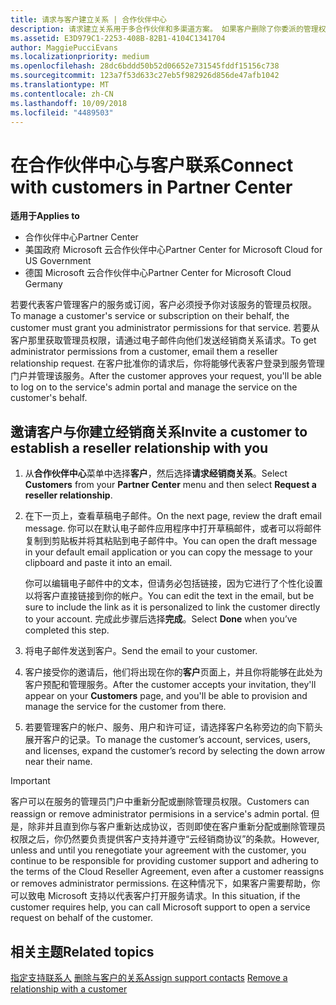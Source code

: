 ```yaml
---
title: 请求与客户建立关系 | 合作伙伴中心
description: 请求建立关系用于多合作伙伴和多渠道方案。 如果客户删除了你委派的管理权限，并且你需要恢复它们才可以提供预配或支持，请求建立关系也十分有用。
ms.assetid: E3D979C1-2253-408B-82B1-4104C1341704
author: MaggiePucciEvans
ms.localizationpriority: medium
ms.openlocfilehash: 28dc6bddd50b52d06652e731545fddf15156c738
ms.sourcegitcommit: 123a7f53d633c27eb5f982926d856de47afb1042
ms.translationtype: MT
ms.contentlocale: zh-CN
ms.lasthandoff: 10/09/2018
ms.locfileid: "4489503"
---
```

# <a name="connect-with-customers-in-partner-center"></a><span data-ttu-id="63b8c-104">在合作伙伴中心与客户联系</span><span class="sxs-lookup"><span data-stu-id="63b8c-104">Connect with customers in Partner Center</span></span>

**<span data-ttu-id="63b8c-105">适用于</span><span class="sxs-lookup"><span data-stu-id="63b8c-105">Applies to</span></span>**

-  <span data-ttu-id="63b8c-106">合作伙伴中心</span><span class="sxs-lookup"><span data-stu-id="63b8c-106">Partner Center</span></span>
-  <span data-ttu-id="63b8c-107">美国政府 Microsoft 云合作伙伴中心</span><span class="sxs-lookup"><span data-stu-id="63b8c-107">Partner Center for Microsoft Cloud for US Government</span></span>
-  <span data-ttu-id="63b8c-108">德国 Microsoft 云合作伙伴中心</span><span class="sxs-lookup"><span data-stu-id="63b8c-108">Partner Center for Microsoft Cloud Germany</span></span>

<span data-ttu-id="63b8c-109">若要代表客户管理客户的服务或订阅，客户必须授予你对该服务的管理员权限。</span><span class="sxs-lookup"><span data-stu-id="63b8c-109">To manage a customer's service or subscription on their behalf, the customer must grant you administrator permissions for that service.</span></span> <span data-ttu-id="63b8c-110">若要从客户那里获取管理员权限，请通过电子邮件向他们发送经销商关系请求。</span><span class="sxs-lookup"><span data-stu-id="63b8c-110">To get administrator permissions from a customer, email them a reseller relationship request.</span></span> <span data-ttu-id="63b8c-111">在客户批准你的请求后，你将能够代表客户登录到服务管理门户并管理该服务。</span><span class="sxs-lookup"><span data-stu-id="63b8c-111">After the customer approves your request, you'll be able to log on to the service's admin portal and manage the service on the customer's behalf.</span></span> 

## <a name="invite-a-customer-to-establish-a-reseller-relationship-with-you"></a><span data-ttu-id="63b8c-112">邀请客户与你建立经销商关系</span><span class="sxs-lookup"><span data-stu-id="63b8c-112">Invite a customer to establish a reseller relationship with you</span></span>

1.  <span data-ttu-id="63b8c-113">从**合作伙伴中心**菜单中选择**客户**，然后选择**请求经销商关系**。</span><span class="sxs-lookup"><span data-stu-id="63b8c-113">Select **Customers** from your **Partner Center** menu and then select **Request a reseller relationship**.</span></span>

2.  <span data-ttu-id="63b8c-114">在下一页上，查看草稿电子邮件。</span><span class="sxs-lookup"><span data-stu-id="63b8c-114">On the next page, review the draft email message.</span></span> <span data-ttu-id="63b8c-115">你可以在默认电子邮件应用程序中打开草稿邮件，或者可以将邮件复制到剪贴板并将其粘贴到电子邮件中。</span><span class="sxs-lookup"><span data-stu-id="63b8c-115">You can open the draft message in your default email application or you can copy the message to your clipboard and paste it into an email.</span></span> 

    <span data-ttu-id="63b8c-116">你可以编辑电子邮件中的文本，但请务必包括链接，因为它进行了个性化设置以将客户直接链接到你的帐户。</span><span class="sxs-lookup"><span data-stu-id="63b8c-116">You can edit the text in the email, but be sure to include the link as it is personalized to link the customer directly to your account.</span></span> <span data-ttu-id="63b8c-117">完成此步骤后选择**完成**。</span><span class="sxs-lookup"><span data-stu-id="63b8c-117">Select **Done** when you’ve completed this step.</span></span>

3.  <span data-ttu-id="63b8c-118">将电子邮件发送到客户。</span><span class="sxs-lookup"><span data-stu-id="63b8c-118">Send the email to your customer.</span></span>

4.  <span data-ttu-id="63b8c-119">客户接受你的邀请后，他们将出现在你的**客户**页面上，并且你将能够在此处为客户预配和管理服务。</span><span class="sxs-lookup"><span data-stu-id="63b8c-119">After the customer accepts your invitation, they'll appear on your **Customers** page, and you'll be able to provision and manage the service for the customer from there.</span></span>

 
5.  <span data-ttu-id="63b8c-120">若要管理客户的帐户、服务、用户和许可证，请选择客户名称旁边的向下箭头展开客户的记录。</span><span class="sxs-lookup"><span data-stu-id="63b8c-120">To manage the customer’s account, services, users, and licenses, expand the customer’s record by selecting the down arrow near their name.</span></span>


> [!IMPORTANT]  
> <span data-ttu-id="63b8c-121">客户可以在服务的管理员门户中重新分配或删除管理员权限。</span><span class="sxs-lookup"><span data-stu-id="63b8c-121">Customers can reassign or remove administrator permisions in a service's admin portal.</span></span> <span data-ttu-id="63b8c-122">但是，除非并且直到你与客户重新达成协议，否则即使在客户重新分配或删除管理员权限之后，你仍然要负责提供客户支持并遵守“云经销商协议”的条款。</span><span class="sxs-lookup"><span data-stu-id="63b8c-122">However, unless and until you renegotiate your agreement with the customer, you continue to be responsible for providing customer support and adhering to the terms of the Cloud Reseller Agreement, even after a customer reassigns or removes administrator permissions.</span></span> <span data-ttu-id="63b8c-123">在这种情况下，如果客户需要帮助，你可以致电 Microsoft 支持以代表客户打开服务请求。</span><span class="sxs-lookup"><span data-stu-id="63b8c-123">In this situation, if the customer requires help, you can call Microsoft support to open a service request on behalf of the customer.</span></span>

## <a name="related-topics"></a><span data-ttu-id="63b8c-124">相关主题</span><span class="sxs-lookup"><span data-stu-id="63b8c-124">Related topics</span></span>

<span data-ttu-id="63b8c-125">[指定支持联系人](assign-support-contacts.md)
[删除与客户的关系](remove-a-relationship.md)</span><span class="sxs-lookup"><span data-stu-id="63b8c-125">[Assign support contacts](assign-support-contacts.md)
[Remove a relationship with a customer](remove-a-relationship.md)</span></span>